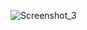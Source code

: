![Screenshot_3](https://user-images.githubusercontent.com/103949296/218112181-9e73f665-0ab5-418b-9b8f-b5168f1500bc.png)